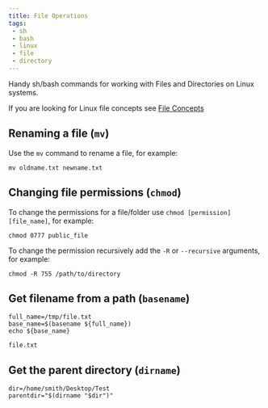 ```yaml
---
title: File Operations
tags:
 - sh
 - bash
 - linux
 - file
 - directory
---
```


Handy sh/bash commands for working with Files and Directories on Linux systems.
<!--more-->
If you are looking for Linux file concepts see [File Concepts](../../operating_systems/linux/file_concepts)

## Renaming a file (`mv`)

Use the ``mv`` command to rename a file, for example:
```shell
mv oldname.txt newname.txt
```

## Changing file permissions (`chmod`)

To change the permissions for a file/folder use `chmod [permission] [file_name]`, for example:
```shell
chmod 0777 public_file
```

To change the permission recursively add the `-R` or `--recursive` arguments, for example:
```shell
chmod -R 755 /path/to/directory
```

## Get filename from a path (`basename`)

```shell
full_name=/tmp/file.txt
base_name=$(basename ${full_name})
echo ${base_name}
```
```text
file.txt
```

## Get the parent directory (`dirname`)

```shell
dir=/home/smith/Desktop/Test
parentdir="$(dirname "$dir")"
```
